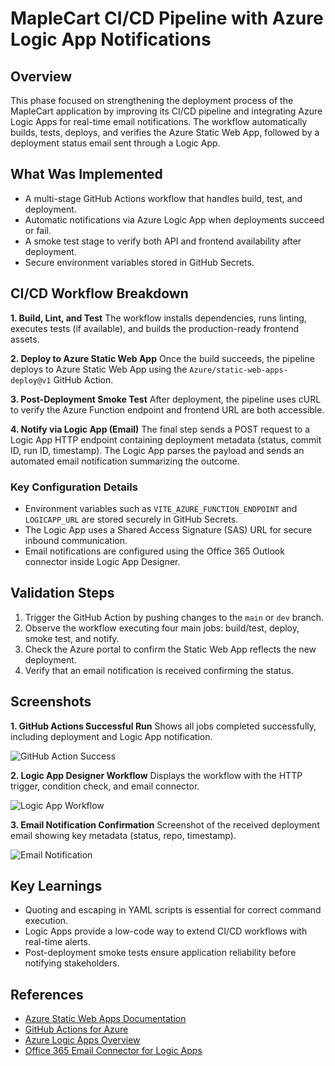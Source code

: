 # MapleCart CI/CD Pipeline with Azure Logic App Notifications

## Overview

This phase focused on strengthening the deployment process of the MapleCart application by improving its CI/CD pipeline and integrating Azure Logic Apps for real-time email notifications. The workflow automatically builds, tests, deploys, and verifies the Azure Static Web App, followed by a deployment status email sent through a Logic App.

## What Was Implemented

* A multi-stage GitHub Actions workflow that handles build, test, and deployment.
* Automatic notifications via Azure Logic App when deployments succeed or fail.
* A smoke test stage to verify both API and frontend availability after deployment.
* Secure environment variables stored in GitHub Secrets.

## CI/CD Workflow Breakdown

**1. Build, Lint, and Test**
The workflow installs dependencies, runs linting, executes tests (if available), and builds the production-ready frontend assets.

**2. Deploy to Azure Static Web App**
Once the build succeeds, the pipeline deploys to Azure Static Web App using the `Azure/static-web-apps-deploy@v1` GitHub Action.

**3. Post-Deployment Smoke Test**
After deployment, the pipeline uses cURL to verify the Azure Function endpoint and frontend URL are both accessible.

**4. Notify via Logic App (Email)**
The final step sends a POST request to a Logic App HTTP endpoint containing deployment metadata (status, commit ID, run ID, timestamp). The Logic App parses the payload and sends an automated email notification summarizing the outcome.

### Key Configuration Details

* Environment variables such as `VITE_AZURE_FUNCTION_ENDPOINT` and `LOGICAPP_URL` are stored securely in GitHub Secrets.
* The Logic App uses a Shared Access Signature (SAS) URL for secure inbound communication.
* Email notifications are configured using the Office 365 Outlook connector inside Logic App Designer.

## Validation Steps

1. Trigger the GitHub Action by pushing changes to the `main` or `dev` branch.
2. Observe the workflow executing four main jobs: build/test, deploy, smoke test, and notify.
3. Check the Azure portal to confirm the Static Web App reflects the new deployment.
4. Verify that an email notification is received confirming the status.

## Screenshots

**1. GitHub Actions Successful Run**
Shows all jobs completed successfully, including deployment and Logic App notification.

![GitHub Action Success](./images/github-success.png)

**2. Logic App Designer Workflow**
Displays the workflow with the HTTP trigger, condition check, and email connector.

![Logic App Workflow](./images/logicapp-designer.png)

**3. Email Notification Confirmation**
Screenshot of the received deployment email showing key metadata (status, repo, timestamp).

![Email Notification](./images/email-success.png)

## Key Learnings

* Quoting and escaping in YAML scripts is essential for correct command execution.
* Logic Apps provide a low-code way to extend CI/CD workflows with real-time alerts.
* Post-deployment smoke tests ensure application reliability before notifying stakeholders.

## References

* [Azure Static Web Apps Documentation](https://learn.microsoft.com/en-us/azure/static-web-apps/)
* [GitHub Actions for Azure](https://github.com/Azure/actions)
* [Azure Logic Apps Overview](https://learn.microsoft.com/en-us/azure/logic-apps/)
* [Office 365 Email Connector for Logic Apps](https://learn.microsoft.com/en-us/connectors/office365/)
